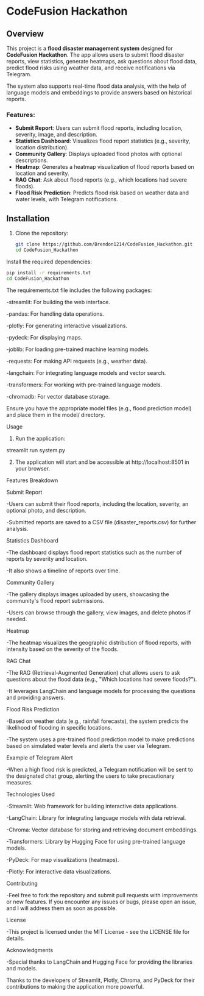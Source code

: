 # CodeFusion Hackathon

## Overview

This project is a **flood disaster management system** designed for **CodeFusion Hackathon**. The app allows users to submit flood disaster reports, view statistics, generate heatmaps, ask questions about flood data, predict flood risks using weather data, and receive notifications via Telegram. 

The system also supports real-time flood data analysis, with the help of language models and embeddings to provide answers based on historical reports.

### Features:

- **Submit Report**: Users can submit flood reports, including location, severity, image, and description.
- **Statistics Dashboard**: Visualizes flood report statistics (e.g., severity, location distribution).
- **Community Gallery**: Displays uploaded flood photos with optional descriptions.
- **Heatmap**: Generates a heatmap visualization of flood reports based on location and severity.
- **RAG Chat**: Ask about flood reports (e.g., which locations had severe floods).
- **Flood Risk Prediction**: Predicts flood risk based on weather data and water levels, with Telegram notifications.
  
## Installation

1. Clone the repository:
   ```bash
   git clone https://github.com/Brendon1214/CodeFusion_Hackathon.git
   cd CodeFusion_Hackathon

Install the required dependencies:

  ```bash
  pip install -r requirements.txt
  cd CodeFusion_Hackathon
  ```
The requirements.txt file includes the following packages:

  -streamlit: For building the web interface.

  -pandas: For handling data operations.

  -plotly: For generating interactive visualizations.

  -pydeck: For displaying maps.

  -joblib: For loading pre-trained machine learning models.

  -requests: For making API requests (e.g., weather data).

  -langchain: For integrating language models and vector search.

  -transformers: For working with pre-trained language models.

  -chromadb: For vector database storage.

Ensure you have the appropriate model files (e.g., flood prediction model) and place them in the model/ directory.

Usage
1. Run the application:

streamlit run system.py

2. The application will start and be accessible at http://localhost:8501 in your browser.

Features Breakdown

Submit Report

  -Users can submit their flood reports, including the location, severity, an optional photo, and description.

  -Submitted reports are saved to a CSV file (disaster_reports.csv) for further analysis.

Statistics Dashboard

  -The dashboard displays flood report statistics such as the number of reports by severity and location.

  -It also shows a timeline of reports over time.

Community Gallery

  -The gallery displays images uploaded by users, showcasing the community's flood report submissions.

  -Users can browse through the gallery, view images, and delete photos if needed.

Heatmap

  -The heatmap visualizes the geographic distribution of flood reports, with intensity based on the severity of the floods.

RAG Chat

  -The RAG (Retrieval-Augmented Generation) chat allows users to ask questions about the flood data (e.g., "Which locations had severe floods?").

  -It leverages LangChain and language models for processing the questions and providing answers.

Flood Risk Prediction

  -Based on weather data (e.g., rainfall forecasts), the system predicts the likelihood of flooding in specific locations.

  -The system uses a pre-trained flood prediction model to make predictions based on simulated water levels and alerts the user via Telegram.

Example of Telegram Alert

  -When a high flood risk is predicted, a Telegram notification will be sent to the designated chat group, alerting the users to take precautionary measures.

Technologies Used

  -Streamlit: Web framework for building interactive data applications.

  -LangChain: Library for integrating language models with data retrieval.

  -Chroma: Vector database for storing and retrieving document embeddings.

  -Transformers: Library by Hugging Face for using pre-trained language models.

  -PyDeck: For map visualizations (heatmaps).

  -Plotly: For interactive data visualizations.

Contributing

  -Feel free to fork the repository and submit pull requests with improvements or new features. If you encounter any issues or bugs, please open an issue, and I will address them as soon as possible.

License

  -This project is licensed under the MIT License - see the LICENSE file for details.

Acknowledgments

  -Special thanks to LangChain and Hugging Face for providing the libraries and models.

Thanks to the developers of Streamlit, Plotly, Chroma, and PyDeck for their contributions to making the application more powerful.

